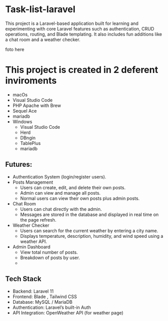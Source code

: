 # Task-list-laravel

This project is a Laravel-based application built for learning and experimenting with core Laravel features such as authentication, 
CRUD operations, routing, and Blade templating. It also includes fun additions like a chat room and a weather checker.


foto here

# This project is created in 2 deferent inviroments

- macOs
 - Visual Studio Code
 - PHP Apache with Brew
 - Sequel Ace
 - mariadb
- Windows
  - Visual Studio Code
  - Herd
  - DBngin
  - TablePlus
  - mariadb

## Futures:


- Authentication System (login/register users).
- Posts Management
  - Users can create, edit, and delete their own posts.
  - Admin can view and manage all posts.
  - Normal users can view their own posts plus admin posts.
- Chat Room
  - Users can chat directly with the admin.
  - Messages are stored in the database and displayed in real time on the page refresh.
- Weather Checker
  - Users can search for the current weather by entering a city name.
  - Displays temperature, description, humidity, and wind speed using a weather API.
- Admin Dashboard
  - View total number of posts.
  - Breakdown of posts by user.
  - 
## Tech Stack

- Backend: Laravel 11
- Frontend: Blade , Tailwind CSS
- Database: MySQL / MariaDB
- Authentication: Laravel’s built-in Auth
- API Integration: OpenWeather API (for weather page)
